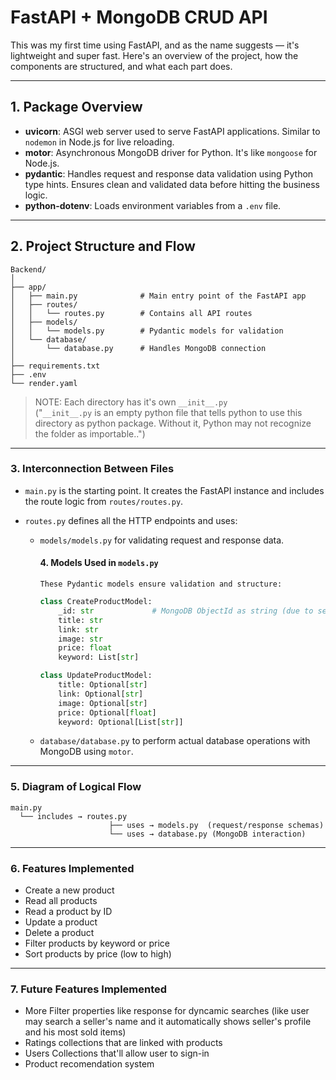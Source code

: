 # FastAPI + MongoDB CRUD API

This was my first time using FastAPI, and as the name suggests — it's lightweight and super fast. Here's an overview of the project, how the components are structured, and what each part does.

---

## 1. Package Overview

* **uvicorn**: ASGI web server used to serve FastAPI applications. Similar to `nodemon` in Node.js for live reloading.
* **motor**: Asynchronous MongoDB driver for Python. It's like `mongoose` for Node.js.
* **pydantic**: Handles request and response data validation using Python type hints. Ensures clean and validated data before hitting the business logic.
* **python-dotenv**: Loads environment variables from a `.env` file.

---

## 2. Project Structure and Flow

```
Backend/
│
├── app/
│   ├── main.py              # Main entry point of the FastAPI app
│   ├── routes/
│   │   └── routes.py        # Contains all API routes
│   ├── models/
│   │   └── models.py        # Pydantic models for validation
│   └── database/
│       └── database.py      # Handles MongoDB connection
│
├── requirements.txt
├── .env
└── render.yaml
```
> NOTE: Each directory has it's own `__init__.py` <br> ("`__init__.py` is an empty python file that tells python to use this directory as python package. Without it, Python may not recognize the folder as importable..") 

  

---

### 3. Interconnection Between Files

* `main.py` is the starting point. It creates the FastAPI instance and includes the route logic from `routes/routes.py`.
* `routes.py` defines all the HTTP endpoints and uses:

  * `models/models.py` for validating request and response data.
    #### 4. Models Used in `models.py`

        These Pydantic models ensure validation and structure:

      ```python
      class CreateProductModel:
          _id: str             # MongoDB ObjectId as string (due to serialization limitations)
          title: str
          link: str
          image: str
          price: float
          keyword: List[str]

      class UpdateProductModel:
          title: Optional[str]
          link: Optional[str]
          image: Optional[str]
          price: Optional[float]
          keyword: Optional[List[str]]
      ```
  * `database/database.py` to perform actual database operations with MongoDB using `motor`.

---

### 5. Diagram of Logical Flow

```
main.py
  └── includes → routes.py
                      ├── uses → models.py  (request/response schemas)
                      └── uses → database.py (MongoDB interaction)
```

---

### 6. Features Implemented

* Create a new product
* Read all products
* Read a product by ID
* Update a product
* Delete a product
* Filter products by keyword or price
* Sort products by price (low to high)

---

### 7. Future Features Implemented

* More Filter properties like response for dyncamic searches (like user may search a seller's name and it automatically shows seller's profile and his most sold items)
* Ratings collections that are linked with products
* Users Collections that'll allow user to sign-in
* Product recomendation system

